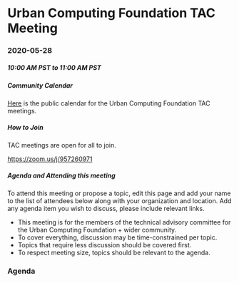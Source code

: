 # Urban Computing Foundation TAC Meeting

### 2020-05-28
##### 10:00 AM PST to 11:00 AM PST


##### Community Calendar
[Here](https://calendar.google.com/calendar/embed?src=u14oiv0c9rh7nv93jke7ehgr68%40group.calendar.google.com&ctz=America%2FChicago) is the public calendar for the Urban Computing Foundation TAC meetings.

##### How to Join
TAC meetings are open for all to join.

https://zoom.us/j/957260971

##### Agenda and Attending this meeting

To attend this meeting or propose a topic, edit this page and add your name to the list of attendees below along with your organization and location. Add any agenda item you wish to discuss, please include relevant links.

* This meeting is for the members of the technical advisory committee for the Urban Computing Foundation + wider community.
* To cover everything, discussion may be time-constrained per topic.
* Topics that require less discussion should be covered first.
* To respect meeting size, topics should be relevant to the agenda.

### Agenda


